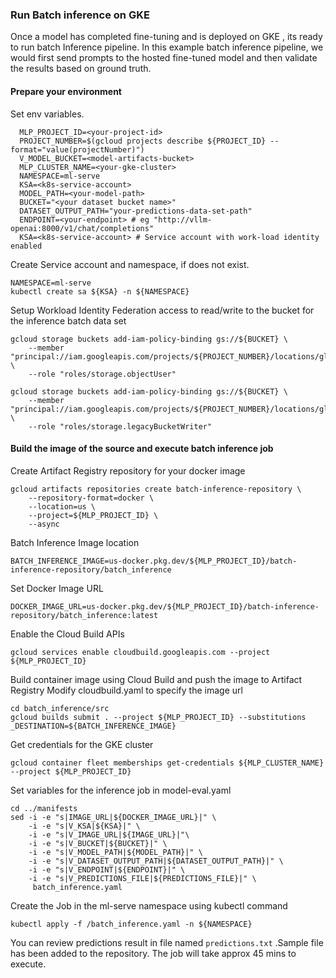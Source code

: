 ### Run Batch inference on GKE

Once a model has completed fine-tuning and is deployed on GKE , its ready to run batch Inference pipeline.
In this example batch inference pipeline, we would first send prompts to the hosted fine-tuned model and then validate the results based on ground truth.

#### Prepare your environment


Set env variables.

```
  MLP_PROJECT_ID=<your-project-id>
  PROJECT_NUMBER=$(gcloud projects describe ${PROJECT_ID} --format="value(projectNumber)")
  V_MODEL_BUCKET=<model-artifacts-bucket>
  MLP_CLUSTER_NAME=<your-gke-cluster>
  NAMESPACE=ml-serve
  KSA=<k8s-service-account>
  MODEL_PATH=<your-model-path>
  BUCKET="<your dataset bucket name>"
  DATASET_OUTPUT_PATH="your-predictions-data-set-path"
  ENDPOINT=<your-endpoint> # eg "http://vllm-openai:8000/v1/chat/completions"
  KSA=<k8s-service-account> # Service account with work-load identity enabled
```

Create Service account and namespace, if does not exist.

```
NAMESPACE=ml-serve
kubectl create sa ${KSA} -n ${NAMESPACE}
```

Setup Workload Identity Federation access to read/write to the bucket for the inference batch data set

```
gcloud storage buckets add-iam-policy-binding gs://${BUCKET} \
    --member "principal://iam.googleapis.com/projects/${PROJECT_NUMBER}/locations/global/workloadIdentityPools/${MLP_PROJECT_ID}.svc.id.goog/subject/ns/${NAMESPACE}/sa/${KSA}" \
    --role "roles/storage.objectUser"
```

```
gcloud storage buckets add-iam-policy-binding gs://${BUCKET} \
    --member "principal://iam.googleapis.com/projects/${PROJECT_NUMBER}/locations/global/workloadIdentityPools/${MLP_PROJECT_ID}.svc.id.goog/subject/ns/${NAMESPACE}/sa/${KSA}" \
    --role "roles/storage.legacyBucketWriter"
```

#### Build the image of the source and execute batch inference job

Create Artifact Registry repository for your docker image

```
gcloud artifacts repositories create batch-inference-repository \
    --repository-format=docker \
    --location=us \
    --project=${MLP_PROJECT_ID} \
    --async
```

Batch Inference Image location

```
BATCH_INFERENCE_IMAGE=us-docker.pkg.dev/${MLP_PROJECT_ID}/batch-inference-repository/batch_inference
```

Set Docker Image URL

```
DOCKER_IMAGE_URL=us-docker.pkg.dev/${MLP_PROJECT_ID}/batch-inference-repository/batch_inference:latest
```

Enable the Cloud Build APIs

```
gcloud services enable cloudbuild.googleapis.com --project ${MLP_PROJECT_ID}
```

Build container image using Cloud Build and push the image to Artifact Registry Modify cloudbuild.yaml to specify the image url

```
cd batch_inference/src
gcloud builds submit . --project ${MLP_PROJECT_ID} --substitutions _DESTINATION=${BATCH_INFERENCE_IMAGE}
```

Get credentials for the GKE cluster

```
gcloud container fleet memberships get-credentials ${MLP_CLUSTER_NAME} --project ${MLP_PROJECT_ID}
```

Set variables for the inference job in model-eval.yaml

```
cd ../manifests
sed -i -e "s|IMAGE_URL|${DOCKER_IMAGE_URL}|" \
    -i -e "s|V_KSA|${KSA}|" \
    -i -e "s|V_IMAGE_URL|${IMAGE_URL}|"\
    -i -e "s|V_BUCKET|${BUCKET}|" \
    -i -e "s|V_MODEL_PATH|${MODEL_PATH}|" \
    -i -e "s|V_DATASET_OUTPUT_PATH|${DATASET_OUTPUT_PATH}|" \
    -i -e "s|V_ENDPOINT|${ENDPOINT}|" \
    -i -e "s|V_PREDICTIONS_FILE|${PREDICTIONS_FILE}|" \
     batch_inference.yaml
```

Create the Job in the ml-serve namespace using kubectl command

```
kubectl apply -f /batch_inference.yaml -n ${NAMESPACE}
```

You can review predictions result in file named `predictions.txt` .Sample file has been added to the repository.
The job will take approx 45 mins to execute.